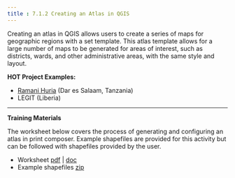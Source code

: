 ```yaml
---
title : 7.1.2 Creating an Atlas in QGIS
---
```

Creating an atlas in QGIS allows users to create a series of maps for geographic regions with a set template. This atlas template allows for a large number of maps to be generated for areas of interest, such as districts, wards, and other administrative areas, with the same style and layout. 

**HOT Project Examples:**

* [Ramani Huria](http://ramanihuria.org/data/) (Dar es Salaam, Tanzania)
* LEGIT (Liberia)

***


**Training Materials**


The worksheet below covers the process of generating and configuring an atlas in print composer. Example shapefiles are provided for this activity but can be followed with shapefiles provided by the user. 


* Worksheet [pdf](https://drive.google.com/open?id=14szkuUTkK_gu8c_31L5whkn03jXQp2M4) | [doc](https://drive.google.com/open?id=1y8neCRhGmA0yi4WPj6L_hkqYNJhcIerg)
* Example shapefiles [zip](https://drive.google.com/open?id=1eEzawHzEueVOBuRNJwpX_YeynTOnrbDs)